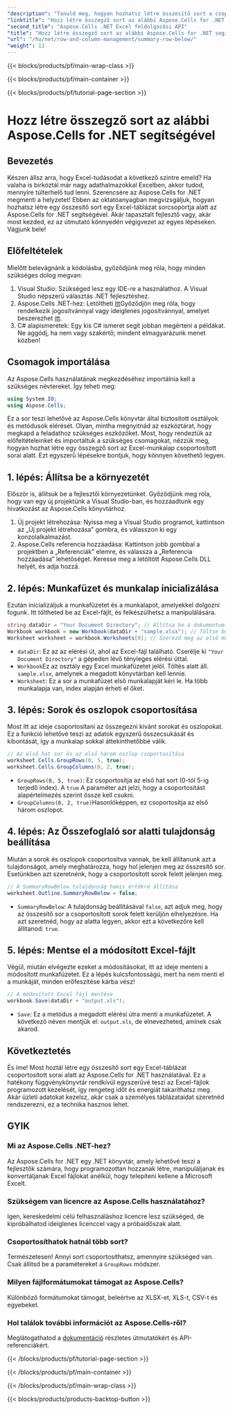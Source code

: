 ```yaml
---
"description": "Tanuld meg, hogyan hozhatsz létre összesítő sort a csoportosított sorok alatt Excelben az Aspose.Cells for .NET használatával. Lépésről lépésre útmutató mellékelve."
"linktitle": "Hozz létre összegző sort az alábbi Aspose.Cells for .NET segítségével"
"second_title": "Aspose.Cells .NET Excel feldolgozási API"
"title": "Hozz létre összegző sort az alábbi Aspose.Cells for .NET segítségével"
"url": "/hu/net/row-and-column-management/summary-row-below/"
"weight": 13
---
```


{{< blocks/products/pf/main-wrap-class >}}

{{< blocks/products/pf/main-container >}}

{{< blocks/products/pf/tutorial-page-section >}}

# Hozz létre összegző sort az alábbi Aspose.Cells for .NET segítségével

## Bevezetés
Készen állsz arra, hogy Excel-tudásodat a következő szintre emeld? Ha valaha is birkóztál már nagy adathalmazokkal Excelben, akkor tudod, mennyire túlterhelő tud lenni. Szerencsére az Aspose.Cells for .NET megmenti a helyzetet! Ebben az oktatóanyagban megvizsgáljuk, hogyan hozhatsz létre egy összesítő sort egy Excel-táblázat sorcsoportja alatt az Aspose.Cells for .NET segítségével. Akár tapasztalt fejlesztő vagy, akár most kezded, ez az útmutató könnyedén végigvezet az egyes lépéseken. Vágjunk bele!
## Előfeltételek
Mielőtt belevágnánk a kódolásba, győződjünk meg róla, hogy minden szükséges dolog megvan:
1. Visual Studio: Szükséged lesz egy IDE-re a használathoz. A Visual Studio népszerű választás .NET fejlesztéshez.
2. Aspose.Cells .NET-hez: Letöltheti [itt](https://releases.aspose.com/cells/net/)Győződjön meg róla, hogy rendelkezik jogosítvánnyal vagy ideiglenes jogosítvánnyal, amelyet beszerezhet [itt](https://purchase.aspose.com/temporary-license/).
3. C# alapismeretek: Egy kis C# ismeret segít jobban megérteni a példákat. Ne aggódj, ha nem vagy szakértő; mindent elmagyarázunk menet közben!
## Csomagok importálása
Az Aspose.Cells használatának megkezdéséhez importálnia kell a szükséges névtereket. Így teheti meg:
```csharp
using System.IO;
using Aspose.Cells;
```
Ez a sor teszi lehetővé az Aspose.Cells könyvtár által biztosított osztályok és metódusok elérését. Olyan, mintha megnyitnád az eszköztárat, hogy megkapd a feladathoz szükséges eszközöket. 
Most, hogy rendeztük az előfeltételeinket és importáltuk a szükséges csomagokat, nézzük meg, hogyan hozhat létre egy összegző sort az Excel-munkalap csoportosított sorai alatt. Ezt egyszerű lépésekre bontjuk, hogy könnyen követhető legyen.
## 1. lépés: Állítsa be a környezetét
Először is, állítsuk be a fejlesztői környezetünket. Győződjünk meg róla, hogy van egy új projektünk a Visual Studio-ban, és hozzáadtunk egy hivatkozást az Aspose.Cells könyvtárhoz.
1. Új projekt létrehozása: Nyissa meg a Visual Studio programot, kattintson az „Új projekt létrehozása” gombra, és válasszon ki egy konzolalkalmazást.
2. Aspose.Cells referencia hozzáadása: Kattintson jobb gombbal a projektben a „Referenciák” elemre, és válassza a „Referencia hozzáadása” lehetőséget. Keresse meg a letöltött Aspose.Cells DLL helyét, és adja hozzá.
## 2. lépés: Munkafüzet és munkalap inicializálása
Ezután inicializáljuk a munkafüzetet és a munkalapot, amelyekkel dolgozni fogunk. Itt töltheted be az Excel-fájlt, és felkészülhetsz a manipulálására.
```csharp
string dataDir = "Your Document Directory"; // Állítsa be a dokumentum könyvtárát
Workbook workbook = new Workbook(dataDir + "sample.xlsx"); // Töltse be az Excel-fájlt
Worksheet worksheet = workbook.Worksheets[0]; // Szerezd meg az első munkalapot
```
- `dataDir`: Ez az az elérési út, ahol az Excel-fájl található. Cserélje ki `"Your Document Directory"` a gépeden lévő tényleges elérési úttal.
- `Workbook`Ez az osztály egy Excel munkafüzetet jelöl. Töltés alatt áll. `sample.xlsx`, amelynek a megadott könyvtárban kell lennie.
- `Worksheet`: Ez a sor a munkafüzet első munkalapját kéri le. Ha több munkalapja van, index alapján érheti el őket.
## 3. lépés: Sorok és oszlopok csoportosítása
Most itt az ideje csoportosítani az összegezni kívánt sorokat és oszlopokat. Ez a funkció lehetővé teszi az adatok egyszerű összecsukását és kibontását, így a munkalap sokkal áttekinthetőbbé válik.
```csharp
// Az első hat sor és az első három oszlop csoportosítása
worksheet.Cells.GroupRows(0, 5, true);
worksheet.Cells.GroupColumns(0, 2, true);
```
- `GroupRows(0, 5, true)`: Ez csoportosítja az első hat sort (0-tól 5-ig terjedő index). A `true` A paraméter azt jelzi, hogy a csoportosítást alapértelmezés szerint össze kell csukni.
- `GroupColumns(0, 2, true)`Hasonlóképpen, ez csoportosítja az első három oszlopot.
## 4. lépés: Az Összefoglaló sor alatti tulajdonság beállítása
Miután a sorok és oszlopok csoportosítva vannak, be kell állítanunk azt a tulajdonságot, amely meghatározza, hogy hol jelenjen meg az összesítő sor. Esetünkben azt szeretnénk, hogy a csoportosított sorok felett jelenjen meg.
```csharp
// A SummaryRowBelow tulajdonság hamis értékre állítása
worksheet.Outline.SummaryRowBelow = false;
```
- `SummaryRowBelow`: A tulajdonság beállításával `false`, azt adjuk meg, hogy az összesítő sor a csoportosított sorok felett kerüljön elhelyezésre. Ha azt szeretnéd, hogy az alatta legyen, akkor ezt a következőre kell állítanod: `true`.
## 5. lépés: Mentse el a módosított Excel-fájlt
Végül, miután elvégezte ezeket a módosításokat, itt az ideje menteni a módosított munkafüzetet. Ez a lépés kulcsfontosságú, mert ha nem menti el a munkáját, minden erőfeszítése kárba vész!
```csharp
// A módosított Excel fájl mentése
workbook.Save(dataDir + "output.xls");
```
- `Save`: Ez a metódus a megadott elérési útra menti a munkafüzetet. A következő néven mentjük el: `output.xls`, de elnevezheted, aminek csak akarod.
## Következtetés
És íme! Most hoztál létre egy összesítő sort egy Excel-táblázat csoportosított sorai alatt az Aspose.Cells for .NET használatával. Ez a hatékony függvénykönyvtár rendkívül egyszerűvé teszi az Excel-fájlok programozott kezelését, így rengeteg időt és energiát takaríthatsz meg. Akár üzleti adatokat kezelsz, akár csak a személyes táblázataidat szeretnéd rendszerezni, ez a technika hasznos lehet.
## GYIK
### Mi az Aspose.Cells .NET-hez?  
Az Aspose.Cells for .NET egy .NET könyvtár, amely lehetővé teszi a fejlesztők számára, hogy programozottan hozzanak létre, manipuláljanak és konvertáljanak Excel fájlokat anélkül, hogy telepíteni kellene a Microsoft Excelt.
### Szükségem van licencre az Aspose.Cells használatához?  
Igen, kereskedelmi célú felhasználáshoz licencre lesz szükséged, de kipróbálhatod ideiglenes licenccel vagy a próbaidőszak alatt.
### Csoportosíthatok hatnál több sort?  
Természetesen! Annyi sort csoportosíthatsz, amennyire szükséged van. Csak állítsd be a paramétereket a `GroupRows` módszer.
### Milyen fájlformátumokat támogat az Aspose.Cells?  
Különböző formátumokat támogat, beleértve az XLSX-et, XLS-t, CSV-t és egyebeket.
### Hol találok további információt az Aspose.Cells-ről?  
Meglátogathatod a [dokumentáció](https://reference.aspose.com/cells/net/) részletes útmutatókért és API-referenciákért.


{{< /blocks/products/pf/tutorial-page-section >}}

{{< /blocks/products/pf/main-container >}}

{{< /blocks/products/pf/main-wrap-class >}}

{{< blocks/products/products-backtop-button >}}